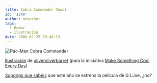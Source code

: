 ```yaml
---
title: Cobra Commander Ghost
id: '1248'
author: neverbot
tags:
  - Humor
  - Ilustración
date: 2009-02-25 23:48:13
---
```


![Pac-Man Cobra Commander](./pacman_cobra_commander.jpg "Pac-Man Cobra Commander")

[Ilustración](http://www.flickr.com/photos/oliveroliverbarrett/3286417809/) de [oliveroliverbarret](http://www.flickr.com/photos/oliveroliverbarrett/) (para la iniciativa [Make Something Cool Every Day](http://www.flickr.com/photos/spacesick/sets/72157612382915926/))

[Supongo que sabéis](http://www.moleculasinestables.com/etiqueta/gijoe/) que este año se estrena la película de G.I.Joe, ¿no?